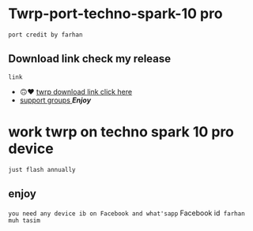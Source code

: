 # Twrp-port-techno-spark-10 pro 
   `port credit by farhan`

## Download link check my release 
`link`
 - 🙃♥ [ twrp download link click here  ](https://t.me/farhan_build/53)
 - [support groups ](https://t.me/farhan_build)
***Enjoy***
 # work twrp on techno spark 10 pro device 
 `just flash annually `

 ## enjoy 
 `you need any device ib on Facebook and what'sapp`
 Facebook id` farhan muh tasim`
